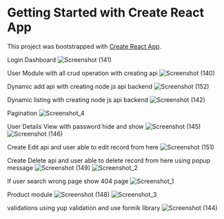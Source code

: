 # Getting Started with Create React App

This project was bootstrapped with [Create React App](https://github.com/facebook/create-react-app).

Login Dashboard
![Screenshot (141)](https://github.com/kunalBari5557/MERN_Project_Frontend/assets/96560938/923f76da-7c28-40b3-8187-278acb174d76)

User Module with all crud operation with creating api
![Screenshot (140)](https://github.com/kunalBari5557/MERN_Project_Frontend/assets/96560938/6d6d836f-368e-469d-99e0-a3a291ace0ae)


Dynamic add api with creating node js api backend 
![Screenshot (152)](https://github.com/kunalBari5557/MERN_Project_Frontend/assets/96560938/ea2cde63-55ae-4b46-a082-ab498eefc3f2)

Dynamic listing with creating node js api backend 
![Screenshot (142)](https://github.com/kunalBari5557/MERN_Project_Frontend/assets/96560938/3fcda558-0c86-458d-af95-e5f1b2421bdd)

Pagination
![Screenshot_4](https://github.com/kunalBari5557/MERN_Project_Frontend/assets/96560938/ffadb5d4-398c-4c76-b73d-14331745cc71)

User Details View with password hide and show
![Screenshot (145)](https://github.com/kunalBari5557/MERN_Project_Frontend/assets/96560938/0c6e93cc-ba7c-4ab2-8c72-42ec348b2d80)
![Screenshot (146)](https://github.com/kunalBari5557/MERN_Project_Frontend/assets/96560938/c94c4219-3f7a-4069-bbce-d12823ee08b9)

Create Edit api and user able to edit record from here 
![Screenshot (151)](https://github.com/kunalBari5557/MERN_Project_Frontend/assets/96560938/7b348117-706e-447f-a406-58b59498d93e)

Create Delete api and user able to delete record from here using popup message
![Screenshot (149)](https://github.com/kunalBari5557/MERN_Project_Frontend/assets/96560938/cd4df614-947d-49ed-a433-b37b95008259)
![Screenshot_2](https://github.com/kunalBari5557/MERN_Project_Frontend/assets/96560938/d9d43bcc-372d-49e6-b61d-42c479f10d85)

If user search wrong page show 404 page
![Screenshot_1](https://github.com/kunalBari5557/MERN_Project_Frontend/assets/96560938/69307fbe-0f82-44c5-9c16-4f85df0abe33)

Product module
![Screenshot (148)](https://github.com/kunalBari5557/MERN_Project_Frontend/assets/96560938/99afd6d1-a66d-45ad-8b94-516713133244)
![Screenshot_3](https://github.com/kunalBari5557/MERN_Project_Frontend/assets/96560938/777379b7-7ba3-403f-bdaa-cb49cfcd7499)

validations using yup validation and use formik library
![Screenshot (144)](https://github.com/kunalBari5557/MERN_Project_Frontend/assets/96560938/360714a5-8098-427b-9153-44231c3534f0)
